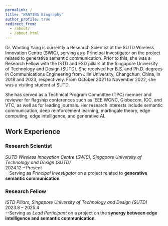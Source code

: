 ```yaml
---
permalink: /
title: "WANTING Biography"
author_profile: true
redirect_from: 
  - /about/
  - /about.html
---
```

Dr. Wanting Yang is currently a Research Scientist at the SUTD Wireless Innovation Centre (SWIC), serving as a Principal Investigator on the project related to generative semantic communication. Prior to this, she was a Research Fellow with the ISTD and ESD pillars at the Singapore University of Technology and Design (SUTD). She received her B.S. and Ph.D. degrees in Communications Engineering from Jilin University, Changchun, China, in 2018 and 2023, respectively. From October 2021 to November 2022, she was a visiting student at SUTD.

She has served as a Technical Program Committee (TPC) member and reviewer for flagship conferences such as IEEE WCNC, Globecom, ICC, and VTC, as well as for leading journals. Her research interests include semantic communication, deep reinforcement learning, martingale theory, edge computing, edge intelligence, and generative AI.

## Work Experience

###  Research Scientist  
*SUTD Wireless Innovation Centre (SWIC), Singapore University of Technology and Design (SUTD)*  
2024.12 – Present  
--Serving as *Principal Investigator* on a project related to **generative semantic communication**.

###  Research Fellow  
*ISTD Pillars, Singapore University of Technology and Design (SUTD)*  
2023.8 – 2025.4  
--Serving as *Lead Participant* on a project on the **synergy between edge intelligence and semantic communication**.

